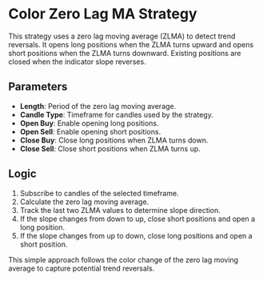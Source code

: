 # Color Zero Lag MA Strategy

This strategy uses a zero lag moving average (ZLMA) to detect trend reversals. It opens long positions when the ZLMA turns upward and opens short positions when the ZLMA turns downward. Existing positions are closed when the indicator slope reverses.

## Parameters

- **Length**: Period of the zero lag moving average.
- **Candle Type**: Timeframe for candles used by the strategy.
- **Open Buy**: Enable opening long positions.
- **Open Sell**: Enable opening short positions.
- **Close Buy**: Close long positions when ZLMA turns down.
- **Close Sell**: Close short positions when ZLMA turns up.

## Logic

1. Subscribe to candles of the selected timeframe.
2. Calculate the zero lag moving average.
3. Track the last two ZLMA values to determine slope direction.
4. If the slope changes from down to up, close short positions and open a long position.
5. If the slope changes from up to down, close long positions and open a short position.

This simple approach follows the color change of the zero lag moving average to capture potential trend reversals.
